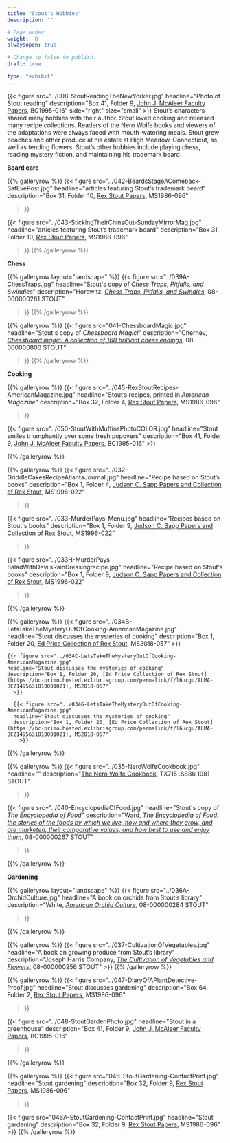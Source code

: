 ```yaml
---
title: "Stout's Hobbies"
description: ""

# Page order
weight:  8
alwaysopen: true

# Change to false to publish.
draft: true

type: "exhibit"
---
```

{{< figure src="../008-StoutReadingTheNewYorker.jpg"
           headline="Photo of Stout reading"
           description="Box 41, Folder 9, [John J. McAleer Faculty Papers](https://bc-primo.hosted.exlibrisgroup.com/permalink/f/l6ucgu/ALMA-BC21349383200001021), BC1995-016"
           side="right"
           size="small"
           >}}
Stout’s characters shared many hobbies with their author. Stout loved cooking and released many recipe collections. Readers of the Nero Wolfe books and viewers of the adaptations were always faced with mouth-watering meals. Stout grew peaches and other produce at his estate at High Meadow, Connecticut, as well as tending flowers. Stout’s other hobbies include playing chess, reading mystery fiction, and maintaining his trademark beard.






__Beard care__


{{% galleryrow %}}
{{< figure src="../042-BeardsStageAComeback-SatEvePost.jpg"
headline="articles featuring Stout’s trademark beard"
description="Box 31, Folder 10, [Rex Stout Papers](https://bc-primo.hosted.exlibrisgroup.com/permalink/f/l6ucgu/ALMA-BC21323242860001021), MS1986-096"
>}}

{{< figure src="../043-StickingTheirChinsOut-SundayMirrorMag.jpg"
headline="articles featuring Stout’s trademark beard"
description="Box 31, Folder 10, [Rex Stout Papers](https://bc-primo.hosted.exlibrisgroup.com/permalink/f/l6ucgu/ALMA-BC21323242860001021), MS1986-096"
>}}
{{% /galleryrow %}}


__Chess__

{{% galleryrow layout="landscape" %}}
{{< figure src="../039A-ChessTraps.jpg"
headline="Stout's copy of *Chess Traps, Pitfalls, and Swindles*"
description="Horowitz, [*Chess Traps, Pitfalls, and Swindles*](https://bc-primo.hosted.exlibrisgroup.com/permalink/f/l6ucgu/ALMA-BC21359970330001021), 08-000000261 STOUT"
>}}
{{% /galleryrow %}}

{{% galleryrow %}}
{{< figure src="041-ChessboardMagic.jpg"
headline="Stout's copy of *Chessboard Magic!*"
description="Chernev, [*Chessboard magic! A collection of 160 brilliant chess endings*](https://bc-primo.hosted.exlibrisgroup.com/permalink/f/l6ucgu/ALMA-BC21386552040001021), 08-000000800 STOUT"
>}}
{{% /galleryrow %}}

__Cooking__

{{% galleryrow %}}
{{< figure src="../045-RexStoutRecipes-AmericanMagazine.jpg"
headline="Stout’s recipes, printed in *American Magazine*"
description="Box 32, Folder 4, [Rex Stout Papers](https://bc-primo.hosted.exlibrisgroup.com/permalink/f/l6ucgu/ALMA-BC21323242860001021), MS1986-096"
  >}}

  {{< figure src="../050-StoutWithMuffinsPhotoCOLOR.jpg"
  headline="Stout smiles triumphantly over some fresh popovers"
  description="Box 41, Folder 9, [John J. McAleer Faculty Papers](https://bc-primo.hosted.exlibrisgroup.com/permalink/f/l6ucgu/ALMA-BC21349383200001021), BC1995-016"
    >}}

  {{% /galleryrow %}}

{{% galleryrow %}}
{{< figure src="../032-GriddleCakesRecipeAtlantaJournal.jpg"
headline="Recipe based on Stout’s books"
description="Box 1, Folder 4, [Judson C. Sapp Papers and Collection of Rex Stout](https://bc-primo.hosted.exlibrisgroup.com/permalink/f/l6ucgu/ALMA-BC21351253640001021), MS1996-022"
>}}

{{< figure src="../033-MurderPays-Menu.jpg"
headline="Recipes based on Stout's books"
description="Box 1, Folder 9, [Judson C. Sapp Papers and Collection of Rex Stout](https://bc-primo.hosted.exlibrisgroup.com/permalink/f/l6ucgu/ALMA-BC21351253640001021), MS1996-022"
  >}}

  {{< figure src="../033H-MurderPays-SaladWithDevilsRainDressingrecipe.jpg"
  headline="Recipe based on Stout's books"
  description="Box 1, Folder 9, [Judson C. Sapp Papers and Collection of Rex Stout](https://bc-primo.hosted.exlibrisgroup.com/permalink/f/l6ucgu/ALMA-BC21351253640001021), MS1996-022"
  >}}

  {{% /galleryrow %}}

  {{% galleryrow %}}
  {{< figure src="../034B-LetsTakeTheMysteryOutOfCooking-AmericanMagazine.jpg"
  headline="Stout discusses the mysteries of cooking"
  description="Box 1, Folder 20, [Ed Price Collection of Rex Stout](https://bc-primo.hosted.exlibrisgroup.com/permalink/f/l6ucgu/ALMA-BC21495631010001021), MS2018-057"
    >}}

    {{< figure src="../034C-LetsTakeTheMysteryOutOfCooking-AmericanMagazine.jpg"
    headline="Stout discusses the mysteries of cooking"
    description="Box 1, Folder 20, [Ed Price Collection of Rex Stout](https://bc-primo.hosted.exlibrisgroup.com/permalink/f/l6ucgu/ALMA-BC21495631010001021), MS2018-057"
      >}}    

      {{< figure src="../034G-LetsTakeTheMysteryOutOfCooking-AmericanMagazine.jpg"
      headline="Stout discusses the mysteries of cooking"
      description="Box 1, Folder 20, [Ed Price Collection of Rex Stout](https://bc-primo.hosted.exlibrisgroup.com/permalink/f/l6ucgu/ALMA-BC21495631010001021), MS2018-057"
        >}}

{{% /galleryrow %}}

{{% galleryrow %}}
{{< figure src="../035-NeroWolfeCookbook.jpg"
headline=""
description="[The Nero Wolfe Cookbook](https://bc-primo.hosted.exlibrisgroup.com/permalink/f/l6ucgu/ALMA-BC21491381550001021), TX715 .S886 1981 STOUT"
>}}

{{< figure src="../040-EncyclopediaOfFood.jpg"
headline="Stout's copy of *The Encyclopedia of Food*"
description="Ward, [*The Encyclopedia of Food: the stories of the foods by which we live, how and where they grow, and are marketed, their comparative values, and how best to use and enjoy them*](https://bc-primo.hosted.exlibrisgroup.com/permalink/f/l6ucgu/ALMA-BC21359969200001021), 08-000000267 STOUT"
>}}

{{% /galleryrow %}}


__Gardening__

  {{% galleryrow layout="landscape" %}}
  {{< figure src="../036A-OrchidCulture.jpg"
  headline="A book on orchids from Stout’s library"
  description="White, [*American Orchid Culture*](https://bc-primo.hosted.exlibrisgroup.com/permalink/f/l6ucgu/ALMA-BC21359967270001021), 08-000000284 STOUT"
  >}}

{{% /galleryrow %}}

{{% galleryrow %}}
  {{< figure src="../037-CultivationOfVegetables.jpg"
  headline="A book on growing produce from Stout’s library"
  description="Joseph Harris Company, [*The Cultivation of Vegetables and Flowers*](https://bc-primo.hosted.exlibrisgroup.com/permalink/f/l6ucgu/ALMA-BC21359971300001021), 08-000000256 STOUT"
    >}}
  {{% /galleryrow %}}

  {{% galleryrow %}}
  {{< figure src="../047-DiaryOfAPlantDetective-Proof.jpg"
  headline="Stout discusses gardening"
  description="Box 64, Folder 2, [Rex Stout Papers](https://bc-primo.hosted.exlibrisgroup.com/permalink/f/l6ucgu/ALMA-BC21323242860001021), MS1986-096"
  >}}

  {{< figure src="../048-StoutGardenPhoto.jpg"
  headline="Stout in a greenhouse"
  description="Box 41, Folder 9, [John J. McAleer Faculty Papers](https://bc-primo.hosted.exlibrisgroup.com/permalink/f/l6ucgu/ALMA-BC21349383200001021), BC1995-016"
  >}}

{{% /galleryrow %}}

{{% galleryrow %}}
{{< figure src="046-StoutGardening-ContactPrint.jpg"
headline="Stout gardening"
description="Box 32, Folder 9, [Rex Stout Papers](https://bc-primo.hosted.exlibrisgroup.com/permalink/f/l6ucgu/ALMA-BC21323242860001021), MS1986-096"
  >}}

  {{< figure src="046A-StoutGardening-ContactPrint.jpg"
  headline="Stout gardening"
  description="Box 32, Folder 9, [Rex Stout Papers](https://bc-primo.hosted.exlibrisgroup.com/permalink/f/l6ucgu/ALMA-BC21323242860001021), MS1986-096"
    >}}
{{% /galleryrow %}}
